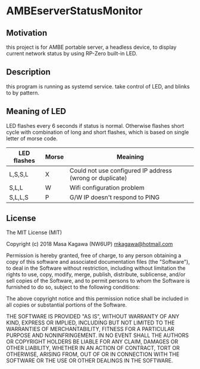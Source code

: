 # AMBEserverStatusMonitor

## Motivation
this project is for AMBE portable server, a headless device, to display current network status by using RP-Zero built-in LED.

## Description
this program is running as systemd service. take control of LED, and blinks to by pattern.

## Meaning of LED
LED flashes every 6 seconds if status is normal. Otherwise flashes short cycle with combination of long and short flashes, which is based on single letter of morse code.

|LED flashes|Morse|Meaining                                                |
|-----------|-----|--------------------------------------------------------|
|L,S,S,L    | X   |Could not use configured IP address (wrong or duplicate)|
|S,L,L      | W   |Wifi configuration problem                              |
|S,L,L,S    | P   |G/W IP doesn't respond to PING                          |


## License

The MIT License (MIT)

Copyright (c) 2018 Masa Kagawa (NW6UP) mkagawa@hotmail.com

Permission is hereby granted, free of charge, to any person obtaining a copy
of this software and associated documentation files (the "Software"), to deal
in the Software without restriction, including without limitation the rights
to use, copy, modify, merge, publish, distribute, sublicense, and/or sell
copies of the Software, and to permit persons to whom the Software is
furnished to do so, subject to the following conditions:

The above copyright notice and this permission notice shall be included in
all copies or substantial portions of the Software.

THE SOFTWARE IS PROVIDED "AS IS", WITHOUT WARRANTY OF ANY KIND, EXPRESS OR
IMPLIED, INCLUDING BUT NOT LIMITED TO THE WARRANTIES OF MERCHANTABILITY,
FITNESS FOR A PARTICULAR PURPOSE AND NONINFRINGEMENT. IN NO EVENT SHALL THE
AUTHORS OR COPYRIGHT HOLDERS BE LIABLE FOR ANY CLAIM, DAMAGES OR OTHER
LIABILITY, WHETHER IN AN ACTION OF CONTRACT, TORT OR OTHERWISE, ARISING FROM,
OUT OF OR IN CONNECTION WITH THE SOFTWARE OR THE USE OR OTHER DEALINGS IN
THE SOFTWARE.

